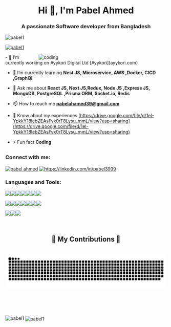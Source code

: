 <h1 align="center">Hi 👋, I'm Pabel Ahmed</h1>
<h3 align="center">A passionate Software developer from Bangladesh</h3>

<p align="left"> <img src="https://komarev.com/ghpvc/?username=pabel1&label=Profile%20views&color=0e75b6&style=flat" alt="pabel1" /> </p>

<p align="left"> <a href="https://github.com/ryo-ma/github-profile-trophy"><img src="https://github-profile-trophy.vercel.app/?username=pabel1" alt="pabel1" /></a> </p>
<img align="right" alt="coding" width="400px" src="https://cdn.dribbble.com/users/1162077/screenshots/3848914/programmer.gif">
- 🔭 I’m currently working on Ayykori Digital Ltd [Ayykori](ayykori.com)

- 🌱 I’m currently learning **Nest JS, Microservice, AWS ,Docker, CICD ,GraphQl**

- 💬 Ask me about **React JS, Next JS,Redux, Node JS ,Express JS, MongoDB, PostgreSQL ,Prisma ORM, Socket.io, Redis**

- 📫 How to reach me **pabelahamed39@gmail.com**

- 📄 Know about my experiences [https://drive.google.com/file/d/1eI-YpkkY18lebZEAsFvx0rT8Lysu_mmL/view?usp=sharing](https://drive.google.com/file/d/1eI-YpkkY18lebZEAsFvx0rT8Lysu_mmL/view?usp=sharing)

- ⚡ Fun fact **Coding**

<h3 align="left">Connect with me:</h3>
<p align="left">
<a href="https://dev.to/pabel ahmed" target="blank"><img align="center" src="https://raw.githubusercontent.com/rahuldkjain/github-profile-readme-generator/master/src/images/icons/Social/devto.svg" alt="pabel ahmed" height="30" width="40" /></a>
<a href="https://linkedin.com/in/https://linkedin.com/in/pabel3939" target="blank"><img align="center" src="https://raw.githubusercontent.com/rahuldkjain/github-profile-readme-generator/master/src/images/icons/Social/linked-in-alt.svg" alt="https://linkedin.com/in/pabel3939" height="30" width="40" /></a>
</p>

<h3 align="left">Languages and Tools:</h3>
<img align="left" src="https://img.shields.io/badge/html5-%23E34F26.svg?style=for-the-badge&logo=html5&logoColor=white" />
<img align="left" src="https://img.shields.io/badge/css3-%231572B6.svg?style=for-the-badge&logo=css3&logoColor=white" />
<img align="left" src="https://img.shields.io/badge/bootstrap-%23563D7C.svg?style=for-the-badge&logo=bootstrap&logoColor=white" />
<img align="left" src="https://img.shields.io/badge/tailwindcss-%2338B2AC.svg?style=for-the-badge&logo=tailwind-css&logoColor=white" />
<img align="left" src="https://img.shields.io/badge/javascript-%23323330.svg?style=for-the-badge&logo=javascript&logoColor=%23F7DF1E" />
<img align="left" src="https://img.shields.io/badge/react-%2320232a.svg?style=for-the-badge&logo=react&logoColor=%2361DAFB" />
<img align="left" src="https://img.shields.io/badge/Redux-593D88?style=for-the-badge&logo=redux&logoColor=white" />

 &nbsp;
 
&nbsp;
<img align="left" src="https://img.shields.io/badge/node.js-6DA55F?style=for-the-badge&logo=node.js&logoColor=white" /> 
<img align="left" src="https://img.shields.io/badge/express.js-%23404d59.svg?style=for-the-badge&logo=express&logoColor=%2361DAFB" />
<img align="left" src="https://img.shields.io/badge/MongoDB-%234ea94b.svg?style=for-the-badge&logo=mongodb&logoColor=white" />
<img align="left" src="https://img.shields.io/badge/mysql-%2300f.svg?style=for-the-badge&logo=mysql&logoColor=white" />
<img align="left" src="https://img.shields.io/badge/PostgreSQL-316192?style=for-the-badge&logo=postgresql&logoColor=white" />
<img align="left" src="https://img.shields.io/badge/firebase-%23039BE5.svg?style=for-the-badge&logo=firebase" />
<img align="left" src="https://img.shields.io/badge/heroku-%23430098.svg?style=for-the-badge&logo=heroku&logoColor=white" />
 &nbsp;

 
<img align="left" src="https://img.shields.io/badge/netlify-%23000000.svg?style=for-the-badge&logo=netlify&logoColor=#00C7B7" />
<img align="left" src="https://img.shields.io/badge/figma-%23F24E1E.svg?style=for-the-badge&logo=figma&logoColor=white" />
<img align="left" src="https://img.shields.io/badge/git-%23F05033.svg?style=for-the-badge&logo=git&logoColor=white" />
&nbsp;

&nbsp;
<div align="center">
  <h2>🐍 My Contributions 🐍</h2>
  <br>
  <img alt="snake eating my contributions" src="https://raw.githubusercontent.com/salesp07/salesp07/output/github-contribution-grid-snake.svg" />
  
  <br/><br/><br/>
</div>


<p><img align="left" src="https://github-readme-stats.vercel.app/api/top-langs?username=pabel1&show_icons=true&locale=en&layout=compact" alt="pabel1" /></p>

<p>&nbsp;<img align="center" src="https://github-readme-stats.vercel.app/api?username=pabel1&show_icons=true&locale=en" alt="pabel1" /></p>

